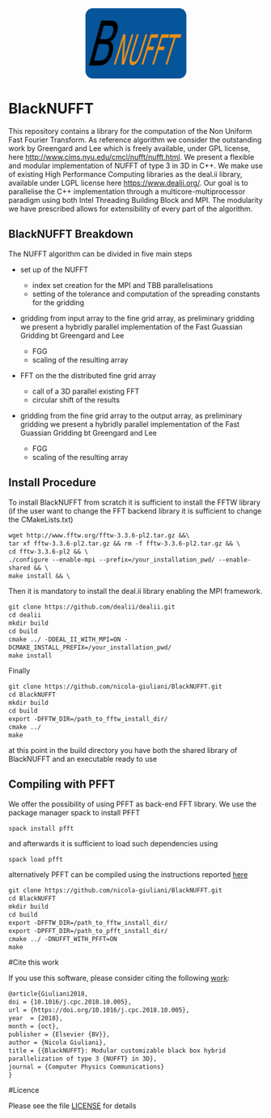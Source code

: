 
<p align="center">
  <a href="http://mathlab.github.io/ITHACA-FV/" target="_blank" >
    <img alt="BlackNUFFT" src="./docs/logo/logo.png" width="200" />
  </a>
</p>

# BlackNUFFT

This repository contains a library for the computation of the Non Uniform Fast Fourier Transform. As reference algorithm we consider the outstanding work by Greengard and Lee which is freely available, under GPL license, here http://www.cims.nyu.edu/cmcl/nufft/nufft.html.
We present a flexible and modular implementation of NUFFT of type 3 in 3D in C++. We make use of existing High Performance Computing libraries as the deal.ii library, available under LGPL license here https://www.dealii.org/. Our goal is to parallelise the C++ implementation through a multicore-multiprocessor paradigm using both Intel Threading Building Block and MPI. The modularity we have prescribed allows for extensibility of every part of the algorithm.

## BlackNUFFT Breakdown

The NUFFT algorithm can be divided in five main steps

- set up of the NUFFT
	- index set creation for the MPI and TBB parallelisations
	- setting of the tolerance and computation of the spreading constants for the gridding
	
- gridding from input array to the fine grid array, as preliminary gridding we present a hybridly parallel implementation of the Fast Guassian Gridding bt Greengard and Lee
	- FGG
	- scaling of the resulting array
-  FFT on the the distributed fine grid array
	- call of a 3D parallel existing FFT
	- circular shift of the results

- gridding from the fine grid array to the output array, as preliminary gridding we present a hybridly parallel implementation of the Fast Guassian Gridding bt Greengard and Lee
	- FGG
	- scaling of the resulting array



## Install Procedure


To install BlackNUFFT from scratch it is sufficient to install the FFTW library (if the user want to change the FFT backend library it is sufficient to change the CMakeLists.txt)

	wget http://www.fftw.org/fftw-3.3.6-pl2.tar.gz &&\
    tar xf fftw-3.3.6-pl2.tar.gz && rm -f fftw-3.3.6-pl2.tar.gz && \
    cd fftw-3.3.6-pl2 && \
    ./configure --enable-mpi --prefix=/your_installation_pwd/ --enable-shared && \
    make install && \
    
Then it is mandatory to install the deal.ii library enabling the MPI framework.

	git clone https://github.com/dealii/dealii.git
	cd dealii
	mkdir build
	cd build
	cmake ../ -DDEAL_II_WITH_MPI=ON -DCMAKE_INSTALL_PREFIX=/your_installation_pwd/
	make install
	
Finally

	git clone https://github.com/nicola-giuliani/BlackNUFFT.git
	cd BlackNUFFT
	mkdir build
	cd build
	export -DFFTW_DIR=/path_to_fftw_install_dir/
	cmake ../ 
	make 
	
at this point in the build directory you have both the shared library of BlackNUFFT and an executable ready to use
## Compiling with PFFT

We offer the possibility of using PFFT as back-end FFT library. We use the package manager spack to install PFFT

	spack install pfft

and afterwards it is sufficient to load such dependencies using

	spack load pfft
	
alternatively PFFT can be compiled using the instructions reported [here](https://www-user.tu-chemnitz.de/~potts/workgroup/pippig/software.php.en)

	git clone https://github.com/nicola-giuliani/BlackNUFFT.git
	cd BlackNUFFT
	mkdir build
	cd build
	export -DFFTW_DIR=/path_to_fftw_install_dir/
	export -DPFFT_DIR=/path_to_pfft_install_dir/
	cmake ../ -DNUFFT_WITH_PFFT=ON
	make 



#Cite this work

If you use this software, please consider citing the following [work](https://www.sciencedirect.com/science/article/pii/S0010465518303539):

	@article{Giuliani2018,
	doi = {10.1016/j.cpc.2018.10.005},
	url = {https://doi.org/10.1016/j.cpc.2018.10.005},
	year  = {2018},
	month = {oct},
	publisher = {Elsevier {BV}},
	author = {Nicola Giuliani},
	title = {{BlackNUFFT}: Modular customizable black box hybrid parallelization of type 3 {NUFFT} in 3D},
	journal = {Computer Physics Communications}
	}



#Licence

Please see the file [LICENSE](https://github.com/nicola-giuliani/BlackNUFFT/blob/master/LICENSE) for details
